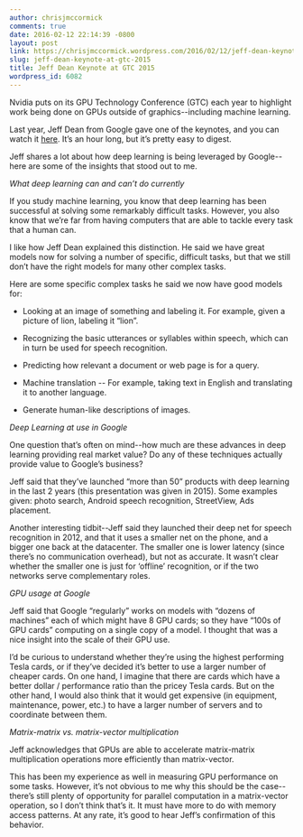```yaml
---
author: chrisjmccormick
comments: true
date: 2016-02-12 22:14:39 -0800
layout: post
link: https://chrisjmccormick.wordpress.com/2016/02/12/jeff-dean-keynote-at-gtc-2015/
slug: jeff-dean-keynote-at-gtc-2015
title: Jeff Dean Keynote at GTC 2015
wordpress_id: 6082
---
```


Nvidia puts on its GPU Technology Conference (GTC) each year to highlight work being done on GPUs outside of graphics--including machine learning. 

Last year, Jeff Dean from Google gave one of the keynotes, and you can watch it [here](http://www.gputechconf.com/highlights/2015-replays). It’s an hour long, but it’s pretty easy to digest.

Jeff shares a lot about how deep learning is being leveraged by Google--here are some of the insights that stood out to me.

_What deep learning can and can’t do currently_

If you study machine learning, you know that deep learning has been successful at solving some remarkably difficult tasks. However, you also know that we’re far from having computers that are able to tackle every task that a human can.

I like how Jeff Dean explained this distinction. He said we have great models now for solving a number of specific, difficult tasks, but that we still don’t have the right models for many other complex tasks. 

Here are some specific complex tasks he said we now have good models for:



	
  * Looking at an image of something and labeling it. For example, given a picture of lion, labeling it “lion”. 

	
  * Recognizing the basic utterances or syllables within speech, which can in turn be used for speech recognition.

	
  * Predicting how relevant a document or web page is for a query.

	
  * Machine translation -- For example, taking text in English and translating it to another language. 

	
  * Generate human-like descriptions of images. 


_Deep Learning at use in Google_

One question that’s often on mind--how much are these advances in deep learning providing real market value? Do any of these techniques actually provide value to Google’s business?

Jeff said that they’ve launched “more than 50” products with deep learning in the last 2 years (this presentation was given in 2015). Some examples given: photo search, Android speech recognition, StreetView, Ads placement.

Another interesting tidbit--Jeff said they launched their deep net for speech recognition in 2012, and that it uses a smaller net on the phone, and a bigger one back at the datacenter. The smaller one is lower latency (since there’s no communication overhead), but not as accurate. It wasn’t clear whether the smaller one is just for ‘offline’ recognition, or if the two networks serve complementary roles.

_GPU usage at Google_

Jeff said that Google “regularly” works on models with “dozens of machines” each of which might have 8 GPU cards; so they have “100s of GPU cards” computing on a single copy of a model. I thought that was a nice insight into the scale of their GPU use. 

I’d be curious to understand whether they’re using the highest performing Tesla cards, or if they’ve decided it’s better to use a larger number of cheaper cards. On one hand, I imagine that there are cards which have a better dollar / performance ratio than the pricey Tesla cards. But on the other hand, I would also think that it would get expensive (in equipment, maintenance, power, etc.) to have a larger number of servers and to coordinate between them. 

_Matrix-matrix vs. matrix-vector multiplication_

Jeff acknowledges that GPUs are able to accelerate matrix-matrix multiplication operations more efficiently than matrix-vector. 

This has been my experience as well in measuring GPU performance on some tasks. However, it’s not obvious to me why this should be the case--there’s still plenty of opportunity for parallel computation in a matrix-vector operation, so I don’t think that’s it. It must have more to do with memory access patterns. At any rate, it’s good to hear Jeff’s confirmation of this behavior.
